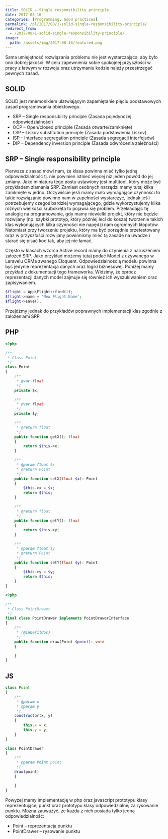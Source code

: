 ```yaml
---
title: SOLID – Single responsibility principle
date: 2017-08-16
categories: [Programming, Good practices]
permalink: /pl/2017/08/1-solid-single-responsibility-principle/
redirect_from:
  - /2017/08/1-solid-single-responsibility-principle/
image:
  path: /assets/img/2017-08-16/featured.png
---
```


Sama umiejętność rozwiązania problemu nie jest wystarczająca, aby było ono dobrej jakości. W celu zapewnienia sobie spokojnej przyszłości w pracy z łatwym w rozwoju oraz utrzymaniu kodzie należy przestrzegać pewnych zasad.

## SOLID
SOLID jest mnemonikiem ułatwiającym zapamiętanie pięciu podstawowych zasad programowania obiektowego.
- SRP – Single responsibility principle (Zasada pojedynczej odpowiedzialności)
- OCP – Open/closed principle (Zasada otwarte/zamknięte)
- LSP – Liskov substitution principle (Zasada podstawienia Liskov)
- ISP – Interface segregation principle (Zasada segregacji interfejsów)
- DIP – Dependency inversion principle (Zasada odwrócenia zależności)

## SRP – Single responsibility principle
Pierwsza z zasad mówi nam, że klasa powinna mieć tylko jedną odpowiedzialność tj. nie powinien istnieć więcej niż jeden powód do jej zmiany. Jako miniatura tego postu ustawiony jest multitool, który może być przykładem złamania SRP. Zamiast osobnych narzędzi mamy tutaj kilka zamknięte w jedno. Oczywiście jeśli mamy mało wymagające czynności to takie rozwiązanie powinno nam w zupełności wystarczyć, jednak jeśli potrzebujemy czegoś bardziej wymagającego, gdzie wykorzystujemy kilka różnych wielkości śrubokręta to pojawia się problem. Przekładając tę analogię na programowanie, gdy mamy niewielki projekt, który nie będzie rozwijany (np. szybki prototyp, który później leci do kosza) tworzenie takich klas wykonujących kilka czynności nie napędzi nam ogromnych kłopotów. Natomiast przy tworzeniu projektu, który ma być porządnie przetestowany oraz w przyszłości rozwijany powinniśmy mieć tą zasadę na uwadze i starać się pisać kod tak, aby jej nie łamać.

Często w klasach wzorca Active record mamy do czynienia z naruszeniem założeń SRP. Jako przykład możemy tutaj podać Model z używanego w Laravelu ORMa zwanego Eloquent. Odpowiedzialnością modelu powinna być jedynie reprezentacja danych oraz logiki biznesowej. Poniżej mamy przykład z dokumentacji tego frameworka. Widzimy, że oprócz reprezentacji danych model zajmuje się również ich wyszukiwaniem oraz zapisywaniem.

```php
$flight = App\Flight::find(1);
$flight->name = 'New Flight Name';
$flight->save();
```

Przejdźmy jednak do przykładów poprawnych implementacji klas zgodnie z założeniami SRP.

## PHP
```php
<?php

/**
 * Class Point
 */
class Point
{
    /**
     * @var float
     */
    private $x;

    /**
     * @var float
     */
    private $y;

    /**
     * @return float
     */
    public function getX(): float
    {
        return $this->x;
    }

    /**
     * @param float $x
     * @return Point
     */
    public function setX(float $x): Point
    {
        $this->x = $x;
        return $this;
    }

    /**
     * @return float
     */
    public function getY(): float
    {
        return $this->y;
    }

    /**
     * @param float $y
     * @return Point
     */
    public function setY(float $y): Point
    {
        $this->y = $y;
        return $this;
    }
}
```

```php
<?php

/**
 * Class PointDrawer
 */
final class PointDrawer implements PointDrawerInterface
{
    /**
     * {@inheritdoc}
     */
    public function draw(Point $point): void
    {

    }
}
```

## JS

```javascript
class Point
{
    /**
     * @param x
     * @param y
     */
    constructor(x, y)
    {
        this.x = x;
        this.y = y;
    }
}
```

```javascript
class PointDrawer
{
    /**
     * @param Point point
     */
    draw(point)
    {

    }
}
```

Powyżej mamy implementację w php oraz javascript prototypu klasy reprezentującej punkt oraz prototypu klasy odpowiedzialnej za rysowanie punktu. Można zauważyć, że każda z nich posiada tylko jedną odpowiedzialność:
- Point  – reprezentacja punktu
- PointDrawer  – rysowanie punktu
